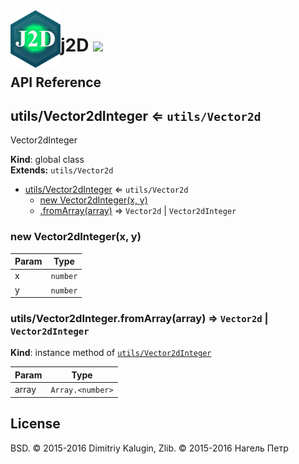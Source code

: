 <img src="https://github.com/fsggs/j2d/blob/0.2.0-dev/src/img/logo.png?raw=true" align="left" width="80"/>
<h1 align="left">j2D <a href="https://www.versioneye.com/user/projects/56afa5f63d82b9003761dfc8">
    <img src="https://www.versioneye.com/user/projects/56afa5f63d82b9003761dfc8/badge.svg?style=flat"/></a></h1>


## API Reference

<a name="utils/Vector2dInteger"></a>

## utils/Vector2dInteger ⇐ <code>utils/Vector2d</code>
Vector2dInteger

**Kind**: global class  
**Extends:** <code>utils/Vector2d</code>  

* [utils/Vector2dInteger](#utils/Vector2dInteger) ⇐ <code>utils/Vector2d</code>
    * [new Vector2dInteger(x, y)](#new_utils/Vector2dInteger_new)
    * [.fromArray(array)](#utils/Vector2dInteger+fromArray) ⇒ <code>Vector2d</code> &#124; <code>Vector2dInteger</code>

<a name="new_utils/Vector2dInteger_new"></a>

### new Vector2dInteger(x, y)

| Param | Type |
| --- | --- |
| x | <code>number</code> | 
| y | <code>number</code> | 

<a name="utils/Vector2dInteger+fromArray"></a>

### utils/Vector2dInteger.fromArray(array) ⇒ <code>Vector2d</code> &#124; <code>Vector2dInteger</code>
**Kind**: instance method of <code>[utils/Vector2dInteger](#utils/Vector2dInteger)</code>  

| Param | Type |
| --- | --- |
| array | <code>Array.&lt;number&gt;</code> | 


## License

BSD. © 2015-2016 Dimitriy Kalugin, Zlib. © 2015-2016 Нагель Петр

